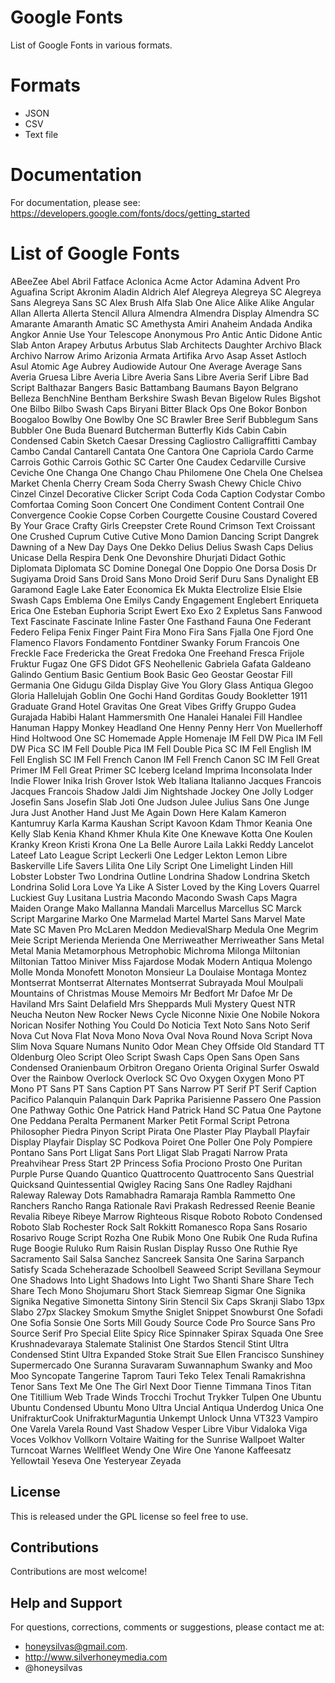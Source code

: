 # Google Fonts
List of Google Fonts in various formats.


# Formats

 - JSON
 - CSV
 - Text file

 
# Documentation

For documentation, please see: 
https://developers.google.com/fonts/docs/getting_started 
 
 
# List of Google Fonts

ABeeZee
Abel
Abril Fatface
Aclonica
Acme
Actor
Adamina
Advent Pro
Aguafina Script
Akronim
Aladin
Aldrich
Alef
Alegreya
Alegreya SC
Alegreya Sans
Alegreya Sans SC
Alex Brush
Alfa Slab One
Alice
Alike
Alike Angular
Allan
Allerta
Allerta Stencil
Allura
Almendra
Almendra Display
Almendra SC
Amarante
Amaranth
Amatic SC
Amethysta
Amiri
Anaheim
Andada
Andika
Angkor
Annie Use Your Telescope
Anonymous Pro
Antic
Antic Didone
Antic Slab
Anton
Arapey
Arbutus
Arbutus Slab
Architects Daughter
Archivo Black
Archivo Narrow
Arimo
Arizonia
Armata
Artifika
Arvo
Asap
Asset
Astloch
Asul
Atomic Age
Aubrey
Audiowide
Autour One
Average
Average Sans
Averia Gruesa Libre
Averia Libre
Averia Sans Libre
Averia Serif Libre
Bad Script
Balthazar
Bangers
Basic
Battambang
Baumans
Bayon
Belgrano
Belleza
BenchNine
Bentham
Berkshire Swash
Bevan
Bigelow Rules
Bigshot One
Bilbo
Bilbo Swash Caps
Biryani
Bitter
Black Ops One
Bokor
Bonbon
Boogaloo
Bowlby One
Bowlby One SC
Brawler
Bree Serif
Bubblegum Sans
Bubbler One
Buda
Buenard
Butcherman
Butterfly Kids
Cabin
Cabin Condensed
Cabin Sketch
Caesar Dressing
Cagliostro
Calligraffitti
Cambay
Cambo
Candal
Cantarell
Cantata One
Cantora One
Capriola
Cardo
Carme
Carrois Gothic
Carrois Gothic SC
Carter One
Caudex
Cedarville Cursive
Ceviche One
Changa One
Chango
Chau Philomene One
Chela One
Chelsea Market
Chenla
Cherry Cream Soda
Cherry Swash
Chewy
Chicle
Chivo
Cinzel
Cinzel Decorative
Clicker Script
Coda
Coda Caption
Codystar
Combo
Comfortaa
Coming Soon
Concert One
Condiment
Content
Contrail One
Convergence
Cookie
Copse
Corben
Courgette
Cousine
Coustard
Covered By Your Grace
Crafty Girls
Creepster
Crete Round
Crimson Text
Croissant One
Crushed
Cuprum
Cutive
Cutive Mono
Damion
Dancing Script
Dangrek
Dawning of a New Day
Days One
Dekko
Delius
Delius Swash Caps
Delius Unicase
Della Respira
Denk One
Devonshire
Dhurjati
Didact Gothic
Diplomata
Diplomata SC
Domine
Donegal One
Doppio One
Dorsa
Dosis
Dr Sugiyama
Droid Sans
Droid Sans Mono
Droid Serif
Duru Sans
Dynalight
EB Garamond
Eagle Lake
Eater
Economica
Ek Mukta
Electrolize
Elsie
Elsie Swash Caps
Emblema One
Emilys Candy
Engagement
Englebert
Enriqueta
Erica One
Esteban
Euphoria Script
Ewert
Exo
Exo 2
Expletus Sans
Fanwood Text
Fascinate
Fascinate Inline
Faster One
Fasthand
Fauna One
Federant
Federo
Felipa
Fenix
Finger Paint
Fira Mono
Fira Sans
Fjalla One
Fjord One
Flamenco
Flavors
Fondamento
Fontdiner Swanky
Forum
Francois One
Freckle Face
Fredericka the Great
Fredoka One
Freehand
Fresca
Frijole
Fruktur
Fugaz One
GFS Didot
GFS Neohellenic
Gabriela
Gafata
Galdeano
Galindo
Gentium Basic
Gentium Book Basic
Geo
Geostar
Geostar Fill
Germania One
Gidugu
Gilda Display
Give You Glory
Glass Antiqua
Glegoo
Gloria Hallelujah
Goblin One
Gochi Hand
Gorditas
Goudy Bookletter 1911
Graduate
Grand Hotel
Gravitas One
Great Vibes
Griffy
Gruppo
Gudea
Gurajada
Habibi
Halant
Hammersmith One
Hanalei
Hanalei Fill
Handlee
Hanuman
Happy Monkey
Headland One
Henny Penny
Herr Von Muellerhoff
Hind
Holtwood One SC
Homemade Apple
Homenaje
IM Fell DW Pica
IM Fell DW Pica SC
IM Fell Double Pica
IM Fell Double Pica SC
IM Fell English
IM Fell English SC
IM Fell French Canon
IM Fell French Canon SC
IM Fell Great Primer
IM Fell Great Primer SC
Iceberg
Iceland
Imprima
Inconsolata
Inder
Indie Flower
Inika
Irish Grover
Istok Web
Italiana
Italianno
Jacques Francois
Jacques Francois Shadow
Jaldi
Jim Nightshade
Jockey One
Jolly Lodger
Josefin Sans
Josefin Slab
Joti One
Judson
Julee
Julius Sans One
Junge
Jura
Just Another Hand
Just Me Again Down Here
Kalam
Kameron
Kantumruy
Karla
Karma
Kaushan Script
Kavoon
Kdam Thmor
Keania One
Kelly Slab
Kenia
Khand
Khmer
Khula
Kite One
Knewave
Kotta One
Koulen
Kranky
Kreon
Kristi
Krona One
La Belle Aurore
Laila
Lakki Reddy
Lancelot
Lateef
Lato
League Script
Leckerli One
Ledger
Lekton
Lemon
Libre Baskerville
Life Savers
Lilita One
Lily Script One
Limelight
Linden Hill
Lobster
Lobster Two
Londrina Outline
Londrina Shadow
Londrina Sketch
Londrina Solid
Lora
Love Ya Like A Sister
Loved by the King
Lovers Quarrel
Luckiest Guy
Lusitana
Lustria
Macondo
Macondo Swash Caps
Magra
Maiden Orange
Mako
Mallanna
Mandali
Marcellus
Marcellus SC
Marck Script
Margarine
Marko One
Marmelad
Martel
Martel Sans
Marvel
Mate
Mate SC
Maven Pro
McLaren
Meddon
MedievalSharp
Medula One
Megrim
Meie Script
Merienda
Merienda One
Merriweather
Merriweather Sans
Metal
Metal Mania
Metamorphous
Metrophobic
Michroma
Milonga
Miltonian
Miltonian Tattoo
Miniver
Miss Fajardose
Modak
Modern Antiqua
Molengo
Molle
Monda
Monofett
Monoton
Monsieur La Doulaise
Montaga
Montez
Montserrat
Montserrat Alternates
Montserrat Subrayada
Moul
Moulpali
Mountains of Christmas
Mouse Memoirs
Mr Bedfort
Mr Dafoe
Mr De Haviland
Mrs Saint Delafield
Mrs Sheppards
Muli
Mystery Quest
NTR
Neucha
Neuton
New Rocker
News Cycle
Niconne
Nixie One
Nobile
Nokora
Norican
Nosifer
Nothing You Could Do
Noticia Text
Noto Sans
Noto Serif
Nova Cut
Nova Flat
Nova Mono
Nova Oval
Nova Round
Nova Script
Nova Slim
Nova Square
Numans
Nunito
Odor Mean Chey
Offside
Old Standard TT
Oldenburg
Oleo Script
Oleo Script Swash Caps
Open Sans
Open Sans Condensed
Oranienbaum
Orbitron
Oregano
Orienta
Original Surfer
Oswald
Over the Rainbow
Overlock
Overlock SC
Ovo
Oxygen
Oxygen Mono
PT Mono
PT Sans
PT Sans Caption
PT Sans Narrow
PT Serif
PT Serif Caption
Pacifico
Palanquin
Palanquin Dark
Paprika
Parisienne
Passero One
Passion One
Pathway Gothic One
Patrick Hand
Patrick Hand SC
Patua One
Paytone One
Peddana
Peralta
Permanent Marker
Petit Formal Script
Petrona
Philosopher
Piedra
Pinyon Script
Pirata One
Plaster
Play
Playball
Playfair Display
Playfair Display SC
Podkova
Poiret One
Poller One
Poly
Pompiere
Pontano Sans
Port Lligat Sans
Port Lligat Slab
Pragati Narrow
Prata
Preahvihear
Press Start 2P
Princess Sofia
Prociono
Prosto One
Puritan
Purple Purse
Quando
Quantico
Quattrocento
Quattrocento Sans
Questrial
Quicksand
Quintessential
Qwigley
Racing Sans One
Radley
Rajdhani
Raleway
Raleway Dots
Ramabhadra
Ramaraja
Rambla
Rammetto One
Ranchers
Rancho
Ranga
Rationale
Ravi Prakash
Redressed
Reenie Beanie
Revalia
Ribeye
Ribeye Marrow
Righteous
Risque
Roboto
Roboto Condensed
Roboto Slab
Rochester
Rock Salt
Rokkitt
Romanesco
Ropa Sans
Rosario
Rosarivo
Rouge Script
Rozha One
Rubik Mono One
Rubik One
Ruda
Rufina
Ruge Boogie
Ruluko
Rum Raisin
Ruslan Display
Russo One
Ruthie
Rye
Sacramento
Sail
Salsa
Sanchez
Sancreek
Sansita One
Sarina
Sarpanch
Satisfy
Scada
Scheherazade
Schoolbell
Seaweed Script
Sevillana
Seymour One
Shadows Into Light
Shadows Into Light Two
Shanti
Share
Share Tech
Share Tech Mono
Shojumaru
Short Stack
Siemreap
Sigmar One
Signika
Signika Negative
Simonetta
Sintony
Sirin Stencil
Six Caps
Skranji
Slabo 13px
Slabo 27px
Slackey
Smokum
Smythe
Sniglet
Snippet
Snowburst One
Sofadi One
Sofia
Sonsie One
Sorts Mill Goudy
Source Code Pro
Source Sans Pro
Source Serif Pro
Special Elite
Spicy Rice
Spinnaker
Spirax
Squada One
Sree Krushnadevaraya
Stalemate
Stalinist One
Stardos Stencil
Stint Ultra Condensed
Stint Ultra Expanded
Stoke
Strait
Sue Ellen Francisco
Sunshiney
Supermercado One
Suranna
Suravaram
Suwannaphum
Swanky and Moo Moo
Syncopate
Tangerine
Taprom
Tauri
Teko
Telex
Tenali Ramakrishna
Tenor Sans
Text Me One
The Girl Next Door
Tienne
Timmana
Tinos
Titan One
Titillium Web
Trade Winds
Trocchi
Trochut
Trykker
Tulpen One
Ubuntu
Ubuntu Condensed
Ubuntu Mono
Ultra
Uncial Antiqua
Underdog
Unica One
UnifrakturCook
UnifrakturMaguntia
Unkempt
Unlock
Unna
VT323
Vampiro One
Varela
Varela Round
Vast Shadow
Vesper Libre
Vibur
Vidaloka
Viga
Voces
Volkhov
Vollkorn
Voltaire
Waiting for the Sunrise
Wallpoet
Walter Turncoat
Warnes
Wellfleet
Wendy One
Wire One
Yanone Kaffeesatz
Yellowtail
Yeseva One
Yesteryear
Zeyada


## License

This is released under the GPL license so feel free to use.


## Contributions

Contributions are most welcome!


## Help and Support

For questions, corrections, comments or suggestions, please contact me at:

 - honeysilvas@gmail.com.
 - http://www.silverhoneymedia.com
 - @honeysilvas
